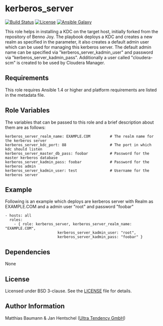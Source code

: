 kerberos_server
========

[![Build Status](https://travis-ci.com/ultratendency/kerberos_server.svg?branch=master)](https://travis-ci.com/ultratendency/kerberos_server)
[![License](https://img.shields.io/badge/License-BSD%203--Clause-blue.svg)](https://opensource.org/licenses/BSD-3-Clause)
[![Ansible Galaxy](https://img.shields.io/badge/ansible--galaxy-kerberos__server-blue.svg)](https://galaxy.ansible.com/horizonnet/kerberos_server)

This role helps in installing a KDC on the target host, initially forked from the repository of Benno Joy. 
The playbook deploys a KDC and creates a new realm as specified in the parameter, it also creates a default admin user
which can be used for managing this kerberos server. The default admin name can be specified via "kerberos_server_kadmin_user"
and password via "kerberos_server_kadmin_pass". Additionally a user called "cloudera-scm" is created to be used by
Cloudera Manager.

Requirements
------------

This role requires Ansible 1.4 or higher and platform requirements are listed in the metadata file.

Role Variables
--------------

The variables that can be passed to this role and a brief description about them are as follows:

    kerberos_server_realm_name: EXAMPLE.COM         # The realm name for the kerberos server
    kerberos_server_kdc_port: 88                    # The port in which kdc should listen
    kerberos_server_master_db_pass: foobar          # Password for the master kerberos database
    kerberos_server_kadmin_pass: foobar             # Password for the kerberos admin
    kerberos_server_kadmin_user: test               # Username for the kerberos server

Example
-------

Following is an example which deploys are kerberos server with Realm as EXAMPLE.COM and a admin user "root" and password "foobar"

    - hosts: all
      roles:
        - { role: kerberos_server, kerberos_server_realm_name: "EXAMPLE.COM", 
                            kerberos_server_kadmin_user: "root", 
                            kerberos_server_kadmin_pass: "foobar" }


Dependencies
------------

None

License
-------

Licensed under BSD 3-clause. See the [LICENSE](LICENSE) file for details.

Author Information
------------------

Matthias Baumann & Jan Hentschel ([Ultra Tendency GmbH](http://ultratendency.com/))
